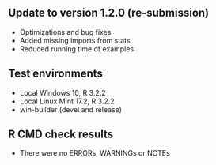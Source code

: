 ## Update to version 1.2.0 (re-submission)
* Optimizations and bug fixes
* Added missing imports from stats
* Reduced running time of examples

## Test environments
* Local Windows 10, R 3.2.2
* Local Linux Mint 17.2, R 3.2.2
* win-builder (devel and release)

## R CMD check results
* There were no ERRORs, WARNINGs or NOTEs
